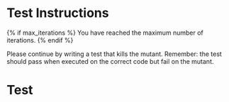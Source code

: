 # Test Instructions

{% if max_iterations %}
You have reached the maximum number of iterations.
{% endif %}

Please continue by writing a test that kills the mutant. Remember: the test should pass when executed on the correct code but fail on the mutant.

# Test
